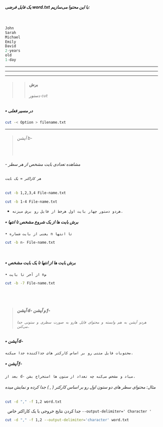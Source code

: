 ‌
##### یک فایل فرضی word.txt با این محتوا می‌سازیم:
‌
```d
John
Sarah
Michael
Emily
David
2-years
old
1-day
```
---
---
---

> >#### برش 
>> ###### دستور `cut`
##### • در مسیر فعلی
```bash
cut -< Option > filename.txt
```
---
> ######  آپشن b-
> ‌
###### - مشاهده تعدادی بایت مشخص از هر سطر
###### `هر کاراکتر = یک بایت`
```bash
cut -b 1,2,3,4 File-name.txt
```
```bash
cut -b 1-4 File-name.txt
```
- `هردو دستور چهار بایت اول هرخط از فایل رو برش میزنه.`
‌‌
##### • برش بایت ها از یک شروع مشخص تا انتها
`• یعنی از بایت شماره n تا انتها`

```bash
cut -b n- File-name.txt
```
 ‌
##### •  برش بایت ها از انتها تا یک بایت  مشخص 
`• از آخر تا بایت nم`
```bash
cut -b -7 File-name.txt
```
‌
‌
---
>  ##### آپشن d- و آپشن f-
>   ###### `هردو آپشن به هم وابسته و محتوای فایل هارو به صورت سطری و ستونی جدا می‌کنن.`
##### • آپشن d-
 `محتویات فایل متنی رو بر اساس کارکتر های جداکننده جدا میکنه.`

##### • آپشن f-
`بعد از d- میاد و مشخص می‌کنه چه تعداد از ستون ها استخراج بشن.`
‌‌
###### مثال: محتوای سطر های دو ستون اول رو بر اساس کارکتر ( , ) جدا کرده و نمایش میده
```bash
cut -d "," -f 1,2 word.txt
```
‌
‌
‌جدا کردن نتایج خروجی با یک کاراکتر خاص 
`--output-delimiter=' Character '`
```sh
cut -d "," -f 1,2 --output-delimiter='character' word.txt
```